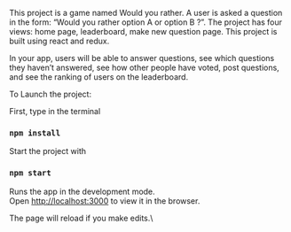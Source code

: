 
This project is a game named Would you rather. A user is asked a question in the form: “Would you rather option A or option B ?”. The project has four views: home page, leaderboard, make new question page.
This project is built using react and redux.

In your app, users will be able to answer questions, see which questions they haven’t answered, see how other people have voted, post questions, and see the ranking of users on the leaderboard.



To Launch the project:

First, type in the terminal 
### `npm install`

Start the project with
### `npm start`

Runs the app in the development mode.\
Open [http://localhost:3000](http://localhost:3000) to view it in the browser.

The page will reload if you make edits.\